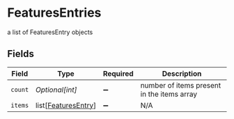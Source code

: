 # FeaturesEntries

a list of FeaturesEntry objects


## Fields

| Field                                                       | Type                                                        | Required                                                    | Description                                                 |
| ----------------------------------------------------------- | ----------------------------------------------------------- | ----------------------------------------------------------- | ----------------------------------------------------------- |
| `count`                                                     | *Optional[int]*                                             | :heavy_minus_sign:                                          | number of items present in the items array                  |
| `items`                                                     | list[[FeaturesEntry](../../models/shared/featuresentry.md)] | :heavy_minus_sign:                                          | N/A                                                         |
